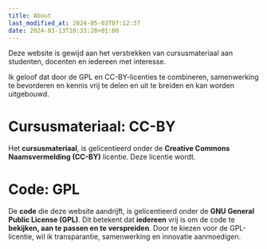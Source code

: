 ```yaml
---
title: About
last_modified_at: 2024-05-03T07:12:37
date: 2024-03-13T10:33:28+01:00
---
```


Deze website is gewijd aan het verstrekken van cursusmateriaal aan studenten, docenten en iedereen met interesse.

Ik geloof dat door de GPL en CC-BY-licenties te combineren, samenwerking te bevorderen en kennis vrij te delen en uit te breiden en kan worden uitgebouwd.

# Cursusmateriaal: CC-BY
Het **cursusmateriaal**, is gelicentieerd onder de **Creative Commons Naamsvermelding (CC-BY)** licentie. Deze licentie wordt. 

# Code: GPL
De **code** die deze website aandrijft, is gelicentieerd onder de **GNU General Public License (GPL)**. Dit betekent dat **iedereen** vrij is om de code te **bekijken, aan te passen en te verspreiden**. Door te kiezen voor de GPL-licentie, wil ik transparantie, samenwerking en innovatie aanmoedigen.
